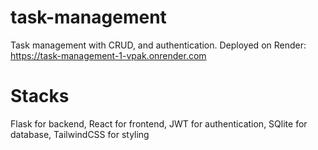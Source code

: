 # task-management
Task management with CRUD, and authentication. Deployed on Render: https://task-management-1-vpak.onrender.com

# Stacks
Flask for backend, React for frontend, JWT for authentication, SQlite for database, TailwindCSS for styling

